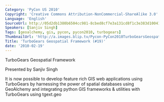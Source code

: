 ```yaml
---
Category: 'PyCon US 2010'
Copyright: 'Creative Commons Attribution-NonCommercial-ShareAlike 3.0'
Language: 'English'
SourceUrl: http://05d2db1380b6504cc981-8cbed8cf7e3a131cd8f1c3e383d10041.r93.cf2.rackcdn.com/pycon-us-2010/343_turbogears-geospatial-framework-19.m4v
Speakers: [Sanjiv Singh]
Tags: [geoalchemy, gis, pycon, pycon2010, turbogears]
ThumbnailUrl: 'http://a.images.blip.tv/Pycon-PyCon2010TurboGearsGeospatialFramework19455.png'
Title: 'TurboGears Geospatial Framework (#19)'
date: '2010-02-19'
---
```

TurboGears Geospatial Framework

  
Presented by Sanjiv Singh

  
It is now possible to develop feature rich GIS web applications using
TurboGears by harnessing the power of spatial databases using GeoAlchemy and
integrating python GIS frameworks & utilities with TurboGears using tgext.geo
